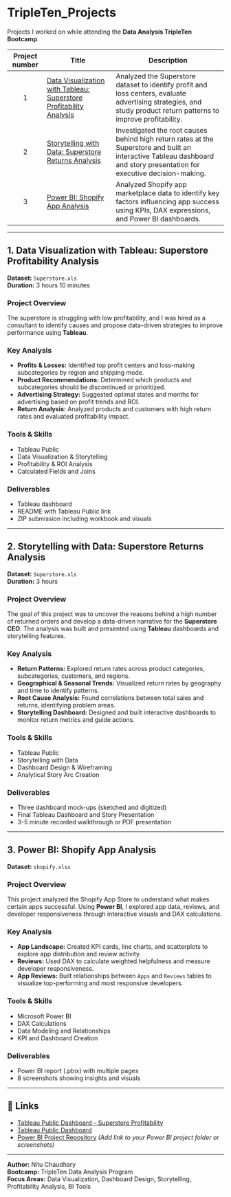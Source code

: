 # TripleTen_Projects  

Projects I worked on while attending the **Data Analysis TripleTen Bootcamp**.

| Project number | Title | Description |
| :-----------: | ----------- | ----------- |
| 1 | [Data Visualization with Tableau: Superstore Profitability Analysis](#1-data-visualization-with-tableau-superstore-profitability-analysis) | Analyzed the Superstore dataset to identify profit and loss centers, evaluate advertising strategies, and study product return patterns to improve profitability. |
| 2 | [Storytelling with Data: Superstore Returns Analysis](#2-storytelling-with-data-superstore-returns-analysis) | Investigated the root causes behind high return rates at the Superstore and built an interactive Tableau dashboard and story presentation for executive decision-making. |
| 3 | [Power BI: Shopify App Analysis](#3-power-bi-shopify-app-analysis) | Analyzed Shopify app marketplace data to identify key factors influencing app success using KPIs, DAX expressions, and Power BI dashboards. |

---

## 1. Data Visualization with Tableau: Superstore Profitability Analysis  
**Dataset:** `Superstore.xls`  
**Duration:** 3 hours 10 minutes  

### Project Overview
The superstore is struggling with low profitability, and I was hired as a consultant to identify causes and propose data-driven strategies to improve performance using **Tableau**.

### Key Analysis
- **Profits & Losses:** Identified top profit centers and loss-making subcategories by region and shipping mode.  
- **Product Recommendations:** Determined which products and subcategories should be discontinued or prioritized.  
- **Advertising Strategy:** Suggested optimal states and months for advertising based on profit trends and ROI.  
- **Return Analysis:** Analyzed products and customers with high return rates and evaluated profitability impact.

### Tools & Skills
- Tableau Public  
- Data Visualization & Storytelling  
- Profitability & ROI Analysis  
- Calculated Fields and Joins  

### Deliverables
- Tableau dashboard  
- README with Tableau Public link  
- ZIP submission including workbook and visuals  

---

## 2. Storytelling with Data: Superstore Returns Analysis  
**Dataset:** `Superstore.xls`  
**Duration:** 3 hours  

### Project Overview
The goal of this project was to uncover the reasons behind a high number of returned orders and develop a data-driven narrative for the **Superstore CEO**. The analysis was built and presented using **Tableau** dashboards and storytelling features.

### Key Analysis
- **Return Patterns:** Explored return rates across product categories, subcategories, customers, and regions.  
- **Geographical & Seasonal Trends:** Visualized return rates by geography and time to identify patterns.  
- **Root Cause Analysis:** Found correlations between total sales and returns, identifying problem areas.  
- **Storytelling Dashboard:** Designed and built interactive dashboards to monitor return metrics and guide actions.  

### Tools & Skills
- Tableau Public  
- Storytelling with Data  
- Dashboard Design & Wireframing  
- Analytical Story Arc Creation  

### Deliverables
- Three dashboard mock-ups (sketched and digitized)  
- Final Tableau Dashboard and Story Presentation  
- 3–5 minute recorded walkthrough or PDF presentation  

---

## 3. Power BI: Shopify App Analysis  
**Dataset:** `shopify.xlsx`

### Project Overview
This project analyzed the Shopify App Store to understand what makes certain apps successful. Using **Power BI**, I explored app data, reviews, and developer responsiveness through interactive visuals and DAX calculations.

### Key Analysis
- **App Landscape:** Created KPI cards, line charts, and scatterplots to explore app distribution and review activity.  
- **Reviews:** Used DAX to calculate weighted helpfulness and measure developer responsiveness.  
- **App Reviews:** Built relationships between `Apps` and `Reviews` tables to visualize top-performing and most responsive developers.  

### Tools & Skills
- Microsoft Power BI  
- DAX Calculations  
- Data Modeling and Relationships  
- KPI and Dashboard Creation  

### Deliverables
- Power BI report (.pbix) with multiple pages  
- 8 screenshots showing insights and visuals  

---

## 🔗 Links
- [Tableau Public Dashboard – Superstore Profitability](https://public.tableau.com/views/Book2_17510811094250/ReturnRateAnalysisSummary?:language=en-GB&:sid=&:redirect=auth&:display_count=n&:origin=viz_share_link) 
- [Tableau Public Dashboard](https://public.tableau.com/views/Book1_17535849323360/FinalStory?:language=en-GB&:sid=&:redirect=auth&:display_count=n&:origin=viz_share_link)
- [Power BI Project Repository](#) *(Add link to your Power BI project folder or screenshots)*  

---

**Author:** Nitu Chaudhary  
**Bootcamp:** TripleTen Data Analysis Program  
**Focus Areas:** Data Visualization, Dashboard Design, Storytelling, Profitability Analysis, BI Tools

